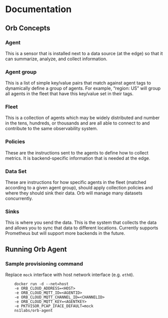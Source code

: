 # Documentation


## Orb Concepts
### Agent
This is a sensor that is installed next to a data source (at the edge) so that it can summarize, analyze, and collect information.

### Agent group
This is a list of simple key/value pairs that match against agent tags to dynamically define a group of agents. For example, “region: US” will group all agents in the fleet that have this key/value set in their tags.

### Fleet
This is a collection of agents which may be widely distributed and number in the tens, hundreds, or thousands and are all able to connect to and contribute to the same observability system.

### Policies
These are the instructions sent to the agents to define how to collect metrics. It is backend-specific information that is needed at the edge.

### Data Set
These are instructions for how specific agents in the fleet (matched according to a given agent group), should apply collection policies and where they should sink their data. Orb will manage many datasets concurrently.

### Sinks
This is where you send the data. This is the system that collects the data and allows you to sync that data to different locations. Currently supports Prometheus but will support more backends in the future.

## Running Orb Agent
### Sample provisioning command
Replace `mock` interface with host network interface (e.g. `eth0`).

        docker run -d --net=host
        -e ORB_CLOUD_ADDRESS=<HOST>
        -e ORB_CLOUD_MQTT_ID=<AGENTID>
        -e ORB_CLOUD_MQTT_CHANNEL_ID=<CHANNELID>
        -e ORB_CLOUD_MQTT_KEY=<AGENTKEY>
        -e PKTVISOR_PCAP_IFACE_DEFAULT=mock
        ns1labs/orb-agent
